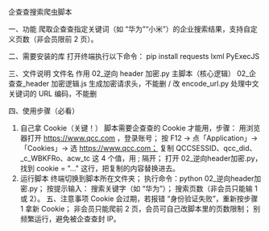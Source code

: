 企查查搜索爬虫脚本

一、功能
爬取企查查指定关键词（如 “华为”“小米”）的企业搜索结果，支持自定义页数（非会员限前 2 页）。

二、需要安装的库
打开终端执行以下命令：
pip install requests lxml PyExecJS

三、文件说明
文件名
作用
02_逆向 header 加密.py
主脚本（核心逻辑）
02_企查查_header 加密逻辑.js
生成加密请求头，不能删 / 改
encode_url.py
处理中文关键词的 URL 编码，不能删

四、使用步骤（必看）
1. 自己拿 Cookie（关键！）
脚本需要企查查的 Cookie 才能用，步骤：
用浏览器打开 https://www.qcc.com ，登录账号；
按 F12 → 点「Application」→「Cookies」→ 选 https://www.qcc.com；
复制 QCCSESSID、qcc_did、_c_WBKFRo、acw_tc 这 4 个值，用 ;  隔开；
打开 02_逆向header加密.py，找到 cookie = "..." 这行，把复制的内容替换进去。
2. 运行脚本
终端切换到脚本所在文件夹；
执行命令：python 02_逆向header加密.py；
按提示输入：
搜索关键字（如 “华为”）；
搜索页数（非会员只能输 1 或 2）。
五、注意事项
Cookie 会过期，若报错 “身份验证失败”，重新按步骤 1 拿新 Cookie；
非会员只能爬前 2 页，会员可自己改脚本里的页数限制；
别频繁运行，避免被企查查封 IP。